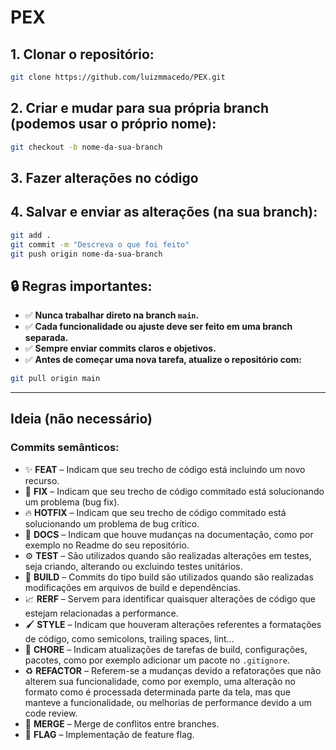 
# PEX

## 1. Clonar o repositório:

```bash
git clone https://github.com/luizmmacedo/PEX.git
```

## 2. Criar e mudar para sua própria branch (podemos usar o próprio nome):

```bash
git checkout -b nome-da-sua-branch
```

## 3. Fazer alterações no código

## 4. Salvar e enviar as alterações (na sua branch):

```bash
git add .
git commit -m "Descreva o que foi feito"
git push origin nome-da-sua-branch
```

## 🔒 Regras importantes:

- ✅ **Nunca trabalhar direto na branch `main`.**
- ✅ **Cada funcionalidade ou ajuste deve ser feito em uma branch separada.**
- ✅ **Sempre enviar commits claros e objetivos.**
- ✅ **Antes de começar uma nova tarefa, atualize o repositório com:**

```bash
git pull origin main
```

---

## Ideia (não necessário)

### Commits semânticos:

- ✨ **FEAT** – Indicam que seu trecho de código está incluindo um novo recurso.
- 🐛 **FIX** – Indicam que seu trecho de código commitado está solucionando um problema (bug fix).
- 🔥 **HOTFIX** – Indicam que seu trecho de código commitado está solucionando um problema de bug crítico.
- 📄 **DOCS** – Indicam que houve mudanças na documentação, como por exemplo no Readme do seu repositório.
- ⚙️ **TEST** – São utilizados quando são realizadas alterações em testes, seja criando, alterando ou excluindo testes unitários.
- 🔧 **BUILD** – Commits do tipo build são utilizados quando são realizadas modificações em arquivos de build e dependências.
- 📈 **RERF** – Servem para identificar quaisquer alterações de código que estejam relacionadas a performance.
- 🖌️ **STYLE** – Indicam que houveram alterações referentes a formatações de código, como semicolons, trailing spaces, lint...
- 🚧 **CHORE** – Indicam atualizações de tarefas de build, configurações, pacotes, como por exemplo adicionar um pacote no `.gitignore`.
- ♻️ **REFACTOR** – Referem-se a mudanças devido a refatorações que não alterem sua funcionalidade, como por exemplo, uma alteração no formato como é processada determinada parte da tela, mas que manteve a funcionalidade, ou melhorias de performance devido a um code review.
- 🔀 **MERGE** – Merge de conflitos entre branches.
- 🚩 **FLAG** – Implementação de feature flag.
